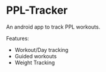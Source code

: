 # PPL-Tracker

An android app to track PPL workouts.

Features:
- Workout/Day tracking
- Guided workouts
- Weight Tracking
